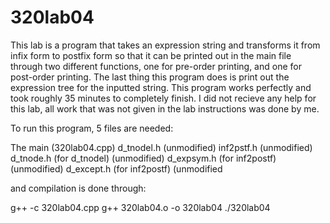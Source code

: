 # 320lab04


This lab is a program that takes an expression string and transforms it from infix form to postfix
form so that it can be printed out in the main file through two different functions, one for 
pre-order printing, and one for post-order printing. The last thing this program does is print out
the expression tree for the inputted string. This program works perfectly and took roughly 35 minutes to completely finish. I did not recieve any help for this lab, all work that was not given in the lab instructions was done by me.

To run this program, 5 files are needed:

The main (320lab04.cpp)
d_tnodel.h (unmodified)
inf2pstf.h (unmodified)
d_tnode.h (for d_tnodel) (unmodified)
d_expsym.h (for inf2postf) (unmodified)
d_except.h (for inf2postf) (unmodified

and compilation is done through:

g++ -c 320lab04.cpp
g++ 320lab04.o -o 320lab04
./320lab04
